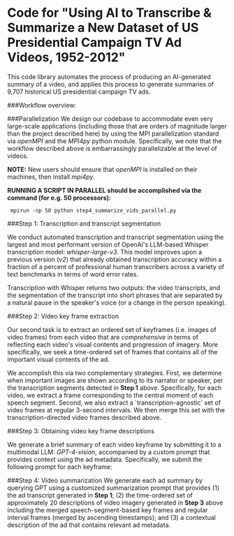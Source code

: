 


# Code for "Using AI to Transcribe \& Summarize a New Dataset of US Presidential Campaign TV Ad Videos, 1952-2012"


This code library automates the process of producing an AI-generated summary of a video, and applies this process to generate summaries of 9,707 historical US presidential campaign TV ads.

###Workflow overview:


###Parallelization
We design our codebase to accommodate even very large-scale applications (including those that are orders of magnitude larger than the project described here) by using the MPI parallelization standard via *openMPI*  and the *MPI4py* python module. Specifically, we note that the workflow described above is embarrassingly parallelizable at the level of videos.

**NOTE:** New users should ensure that *openMPI* is installed on their machines, then install *mpi4py*. 

**RUNNING A SCRIPT IN PARALLEL should be accomplished via the command (for e.g. 50 processors):**
     
     mpirun -np 50 python step4_summarize_vids_parallel.py



###Step 1: Transcription and transcript segmentation

We conduct automated transcription and transcript segmentation using the largest and most performant version of OpenAI's LLM-based Whisper transcription model: *whisper-large-v3*. This model improves upon a previous version (*v2*) that already obtained transcription accuracy within a fraction of a percent of professional human transcribers across a variety of text benchmarks in terms of word error rates. 

Transcription with Whisper returns two outputs: the video transcripts, and the segmentation of the transcript into short phrases that are separated by a natural pause in the speaker's voice (or a change in the person speaking).

###Step 2: Video key frame extraction

Our second task is to extract an ordered set of keyframes (i.e. images of video frames) from each video that are *comprehensive* in terms of reflecting each video's visual contents and progression of imagery. More specifically, we seek a time-ordered set of frames that contains all of the important visual contents of the ad. 

We accomplish this via two complementary strategies. First, we determine when important images are shown according to its narrator or speaker, per the transcription segments detected in **Step 1** above. Specifically, for each video, we extract a frame corresponding to the central moment of each speech segment. Second, we also extract a `transcription-agnostic' set of video frames at regular $3$-second intervals. We then merge this set with the transcription-directed video frames described above.

###Step 3: Obtaining video key frame descriptions

We generate a brief summary of each video keyframe by submitting it to a multimodal LLM: *GPT-4-vision*, accompanied by a custom prompt that provides context using the ad metadata. Specifically, we submit the following prompt for each keyframe:

###Step 4: Video summarization
We generate each ad summary by querying GPT using a customized summarization prompt that provides (1) the ad transcript generated in **Step 1**; (2) the time-ordered set of approximately 20 descriptions of video imagery generated in **Step 3** above including the merged speech-segment-based key frames and regular interval frames (merged by ascending timestamps); and (3) a contextual description of the ad that contains relevant ad metadata. 


